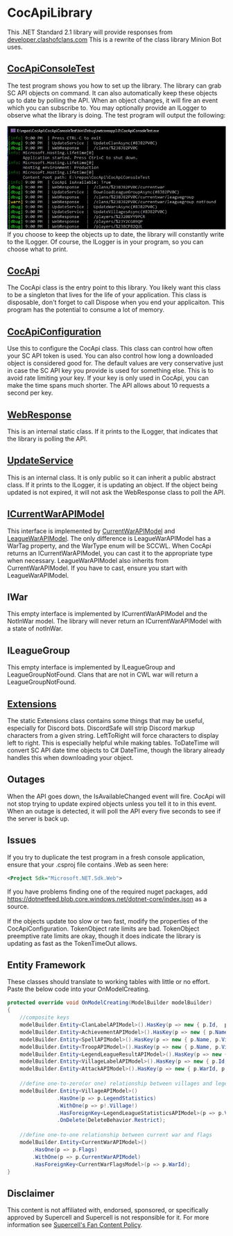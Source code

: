 # CocApiLibrary
This .NET Standard 2.1 library will provide responses from [developer.clashofclans.com](https://developer.clashofclans.com/#/)
This is a rewrite of the class library Minion Bot uses.
 
## [CocApiConsoleTest](/CocApiConsoleTest)
The test program shows you how to set up the library.
The library can grab SC API objects on command.
It can also automatically keep these objects up to date by polling the API.
When an object changes, it will fire an event which you can subscribe to.
You may optionally provide an ILogger to observe what the library is doing.
The test program will output the following:<br/><br/>
![Test Program console output](https://github.com/devhl-labs/CocApi/blob/controlsloop/CocApiConsoleTest/images/console.jpg)
If you choose to keep the objects up to date, the library will constantly write to the ILogger.
Of course, the ILogger is in your program, so you can choose what to print.

## [CocApi](/CocApiLibrary/CocApi.cs)
The CocApi class is the entry point to this library.
You likely want this class to be a singleton that lives for the life of your application.
This class is disposable, don't forget to call Dispose when you end your applicaiton.
This program has the potential to consume a lot of memory.

## [CocApiConfiguration](/CocApiLibrary/CocApiConfiguration.cs)
Use this to configure the CocApi class.
This class can control how often your SC API token is used.
You can also control how long a downloaded object is considered good for.
The default values are very conservative just in case the SC API key you provide is used for something else.
This is to avoid rate limiting your key.
If your key is only used in CocApi, you can make the time spans much shorter.
The API allows about 10 requests a second per key.

## [WebResponse](/CocApiLibrary/WebResponse.cs)
This is an internal static class.
If it prints to the ILogger, that indicates that the library is polling the API.

## [UpdateService](/CocApiLibrary/UpdateService.cs)
This is an internal class.  It is only public so it can inherit a public abstract class.
If it prints to the ILogger, it is updating an object.  If the object being updated is not expired, it will not ask the WebResponse class to poll the API.

## [ICurrentWarAPIModel](/CocApiLibrary/Models/War/ICurrentWarAPIModel.cs)
This interface is implemented by [CurrentWarAPIModel](/CocApiLibrary/Models/War/CurrentWarAPIModel.cs) and [LeagueWarAPIModel](/CocApiLibrary/Models/War/LeagueWarAPIModel.cs).
The only difference is LeagueWarAPIModel has a WarTag property, and the WarType enum will be SCCWL.
When CocApi returns an ICurrentWarAPIModel, you can cast it to the appropriate type when necessary.
LeagueWarAPIModel also inherits from CurrentWarAPIModel.  If you have to cast, ensure you start with LeagueWarAPIModel.

## IWar
This empty interface is implemented by ICurrentWarAPIModel and the NotInWar model.  The library will never return an ICurrentWarAPIModel with a state of notInWar.

## ILeagueGroup
This empty interface is implemented by ILeagueGroup and LeagueGroupNotFound.  Clans that are not in CWL war will return a LeagueGroupNotFound.

## [Extensions](/CocApiLibrary/Extensions.cs)
The static Extensions class contains some things that may be useful, especially for Discord bots.
DiscordSafe will strip Discord markup characters from a given string.
LeftToRight will force characters to display left to right.  This is especially helpful while making tables.
ToDateTime will convert SC API date time objects to C# DateTime, though the library already handles this when downloading your object.

## Outages
When the API goes down, the IsAvailableChanged event will fire.
CocApi will not stop trying to update expired objects unless you tell it to in this event.
When an outage is detected, it will poll the API every five seconds to see if the server is back up.

## Issues
If you try to duplicate the test program in a fresh console application, ensure that your .csproj file contains .Web as seen here:
```xml 
<Project Sdk="Microsoft.NET.Sdk.Web">
```
If you have problems finding one of the required nuget packages, add https://dotnetfeed.blob.core.windows.net/dotnet-core/index.json as a source.</br></br>
If the objects update too slow or two fast, modify the properties of the CocApiConfiguration.  TokenObject rate limits are bad.  TokenObject preemptive rate limits are okay, though it does indicate the library is updating as fast as the TokenTimeOut allows. 

## Entity Framework
These classes should translate to working tables with little or no effort.  Paste the below code into your OnModelCreating.

```csharp
protected override void OnModelCreating(ModelBuilder modelBuilder)
{
    //composite keys
    modelBuilder.Entity<ClanLabelAPIModel>().HasKey(p => new { p.Id,  p.ClanTag });
    modelBuilder.Entity<AchievementAPIModel>().HasKey(p => new { p.Name, p.VillageTag });
    modelBuilder.Entity<SpellAPIModel>().HasKey(p => new { p.Name, p.VillageTag });
    modelBuilder.Entity<TroopAPIModel>().HasKey(p => new { p.Name, p.VillageTag, p.Village });
    modelBuilder.Entity<LegendLeagueResultAPIModel>().HasKey(p => new { p.Id, p.VillageTag, p.Village });
    modelBuilder.Entity<VillageLabelAPIModel>().HasKey(p => new { p.Id, p.VillageTag });
    modelBuilder.Entity<AttackAPIModel>().HasKey(p => new { p.WarId, p.Order });

    //define one-to-zero(or one) relationship between villages and legends league
    modelBuilder.Entity<VillageAPIModel>()
                .HasOne(p => p.LegendStatistics)
                .WithOne(p => p!.Village!)
                .HasForeignKey<LegendLeagueStatisticsAPIModel>(p => p.VillageTag)
                .OnDelete(DeleteBehavior.Restrict);

    //define one-to-one relationship between current war and flags
    modelBuilder.Entity<CurrentWarAPIModel>()
        .HasOne(p => p.Flags)
        .WithOne(p => p.CurrentWarAPIModel)
        .HasForeignKey<CurrentWarFlagsModel>(p => p.WarId);
}
```
## Disclaimer
This content is not affiliated with, endorsed, sponsored, or specifically approved by Supercell and Supercell is not responsible for it. For more information see [Supercell's Fan Content Policy](https://supercell.com/en/fan-content-policy/).